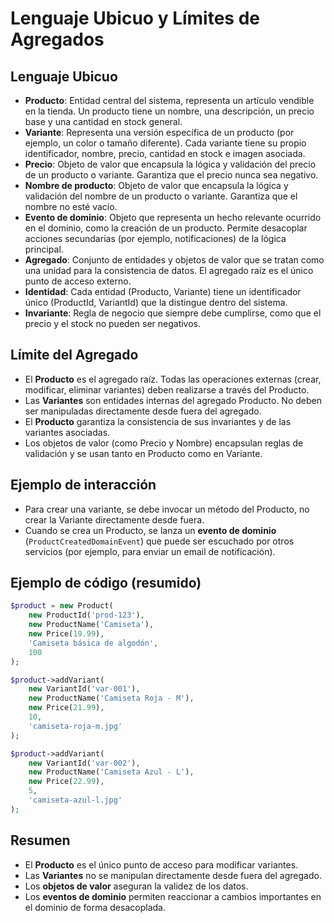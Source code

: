 # Lenguaje Ubicuo y Límites de Agregados

## Lenguaje Ubicuo

- **Producto**: Entidad central del sistema, representa un artículo vendible en la tienda. Un producto tiene un nombre, una descripción, un precio base y una cantidad en stock general.
- **Variante**: Representa una versión específica de un producto (por ejemplo, un color o tamaño diferente). Cada variante tiene su propio identificador, nombre, precio, cantidad en stock e imagen asociada.
- **Precio**: Objeto de valor que encapsula la lógica y validación del precio de un producto o variante. Garantiza que el precio nunca sea negativo.
- **Nombre de producto**: Objeto de valor que encapsula la lógica y validación del nombre de un producto o variante. Garantiza que el nombre no esté vacío.
- **Evento de dominio**: Objeto que representa un hecho relevante ocurrido en el dominio, como la creación de un producto. Permite desacoplar acciones secundarias (por ejemplo, notificaciones) de la lógica principal.
- **Agregado**: Conjunto de entidades y objetos de valor que se tratan como una unidad para la consistencia de datos. El agregado raíz es el único punto de acceso externo.
- **Identidad**: Cada entidad (Producto, Variante) tiene un identificador único (ProductId, VariantId) que la distingue dentro del sistema.
- **Invariante**: Regla de negocio que siempre debe cumplirse, como que el precio y el stock no pueden ser negativos.

## Límite del Agregado

- El **Producto** es el agregado raíz. Todas las operaciones externas (crear, modificar, eliminar variantes) deben realizarse a través del Producto.
- Las **Variantes** son entidades internas del agregado Producto. No deben ser manipuladas directamente desde fuera del agregado.
- El **Producto** garantiza la consistencia de sus invariantes y de las variantes asociadas.
- Los objetos de valor (como Precio y Nombre) encapsulan reglas de validación y se usan tanto en Producto como en Variante.

## Ejemplo de interacción

- Para crear una variante, se debe invocar un método del Producto, no crear la Variante directamente desde fuera.
- Cuando se crea un Producto, se lanza un **evento de dominio** (`ProductCreatedDomainEvent`) que puede ser escuchado por otros servicios (por ejemplo, para enviar un email de notificación).

## Ejemplo de código (resumido)

```php
$product = new Product(
    new ProductId('prod-123'),
    new ProductName('Camiseta'),
    new Price(19.99),
    'Camiseta básica de algodón',
    100 
);

$product->addVariant(
    new VariantId('var-001'),
    new ProductName('Camiseta Roja - M'),
    new Price(21.99),
    10,
    'camiseta-roja-m.jpg'
);

$product->addVariant(
    new VariantId('var-002'),
    new ProductName('Camiseta Azul - L'),
    new Price(22.99),
    5,
    'camiseta-azul-l.jpg'
);
```

## Resumen

- El **Producto** es el único punto de acceso para modificar variantes.
- Las **Variantes** no se manipulan directamente desde fuera del agregado.
- Los **objetos de valor** aseguran la validez de los datos.
- Los **eventos de dominio** permiten reaccionar a cambios importantes en el dominio de forma desacoplada.